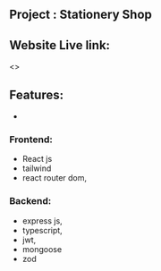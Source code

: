 ## Project : Stationery Shop

## Website Live link:

<>

## Features:

-

### Frontend:

- React js
- tailwind
- react router dom,

### Backend:

- express js,
- typescript,
- jwt,
- mongoose
- zod
